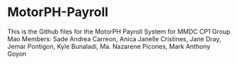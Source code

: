 # MotorPH-Payroll

This is the Github files for the MotorPH Payroll System for MMDC CP1 Group Mao
Members: Sade Andrea Carreon, Anica Janelle Cristines, Jane Dray, Jemar Pontigon, Kyle Bunaladi, Ma. Nazarene Picones, Mark Anthony Goyon
